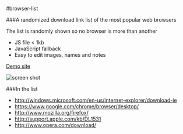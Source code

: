 #browser-list

###A randomized download link list of the most popular web browsers

The list is randomly shown so no browser is more than another

- JS file < 1kb
- JavaScript fallback
- Easy to edit images, names and notes

[Demo site](http://musca.github.io/browser-list/)

![screen shot](http://musca.se/browser-list-demo/assets/images/ScreenShot.png)

###In the list

- http://windows.microsoft.com/en-us/internet-explorer/download-ie
- https://www.google.com/chrome/browser/desktop/
- http://www.mozilla.org/firefox/
- http://support.apple.com/kb/DL1531
- http://www.opera.com/download/
